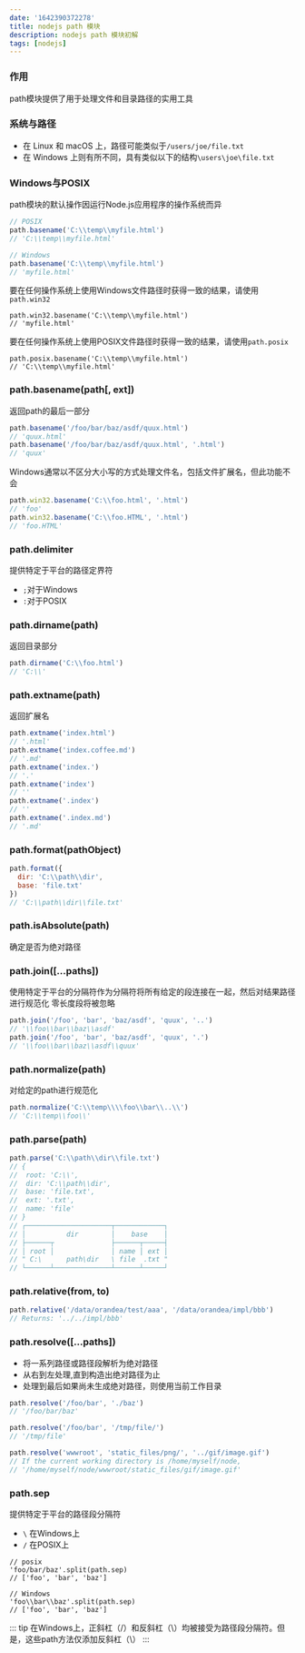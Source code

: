 ```yaml
---
date: '1642390372278'
title: nodejs path 模块
description: nodejs path 模块初解
tags: [nodejs]
---
```


### 作用
path模块提供了用于处理文件和目录路径的实用工具

### 系统与路径
 - 在 Linux 和 macOS 上，路径可能类似于`/users/joe/file.txt`  
 - 在 Windows 上则有所不同，具有类似以下的结构`\users\joe\file.txt`

### Windows与POSIX
path模块的默认操作因运行Node.js应用程序的操作系统而异
```javascript
// POSIX
path.basename('C:\\temp\\myfile.html')
// 'C:\\temp\\myfile.html'
```
```javascript
// Windows
path.basename('C:\\temp\\myfile.html')
// 'myfile.html'
```
要在任何操作系统上使用Windows文件路径时获得一致的结果，请使用`path.win32`
```
path.win32.basename('C:\\temp\\myfile.html')
// 'myfile.html'
```
要在任何操作系统上使用POSIX文件路径时获得一致的结果，请使用`path.posix`
```
path.posix.basename('C:\\temp\\myfile.html')
// 'C:\\temp\\myfile.html'
```
### path.basename(path[, ext])
返回path的最后一部分
```javascript
path.basename('/foo/bar/baz/asdf/quux.html')
// 'quux.html'
path.basename('/foo/bar/baz/asdf/quux.html', '.html')
// 'quux'
```
Windows通常以不区分大小写的方式处理文件名，包括文件扩展名，但此功能不会
```javascript
path.win32.basename('C:\\foo.html', '.html')
// 'foo'
path.win32.basename('C:\\foo.HTML', '.html')
// 'foo.HTML'
```
### path.delimiter
提供特定于平台的路径定界符
 - `;`对于Windows
 - `:`对于POSIX
### path.dirname(path)
返回目录部分
```javascript
path.dirname('C:\\foo.html')
// 'C:\\'
```
### path.extname(path)
返回扩展名
```javascript
path.extname('index.html')
// '.html'
path.extname('index.coffee.md')
// '.md'
path.extname('index.')
// '.'
path.extname('index')
// ''
path.extname('.index')
// ''
path.extname('.index.md')
// '.md'
```
### path.format(pathObject)
```javascript
path.format({
  dir: 'C:\\path\\dir',
  base: 'file.txt'
})
// 'C:\\path\\dir\\file.txt'
```
### path.isAbsolute(path)
确定是否为绝对路径
### path.join([...paths])
使用特定于平台的分隔符作为分隔符将所有给定的段连接在一起，然后对结果路径进行规范化
零长度段将被忽略
```javascript
path.join('/foo', 'bar', 'baz/asdf', 'quux', '..')
// '\\foo\\bar\\baz\\asdf'
path.join('/foo', 'bar', 'baz/asdf', 'quux', '.')
// '\\foo\\bar\\baz\\asdf\\quux'
```
### path.normalize(path)
对给定的path进行规范化
```javascript
path.normalize('C:\\temp\\\\foo\\bar\\..\\')
// 'C:\\temp\\foo\\'
```
### path.parse(path)
```javascript
path.parse('C:\\path\\dir\\file.txt')
// {
//  root: 'C:\\',
//  dir: 'C:\\path\\dir',
//  base: 'file.txt',
//  ext: '.txt',
//  name: 'file'
// }
// ┌─────────────────────┬────────────┐
// │          dir        │    base    │
// ├──────┬              ├──────┬─────┤
// │ root │              │ name │ ext │
// " C:\      path\dir   \ file  .txt "
// └──────┴──────────────┴──────┴─────┘
```
### path.relative(from, to)
```javascript
path.relative('/data/orandea/test/aaa', '/data/orandea/impl/bbb')
// Returns: '../../impl/bbb'
```
### path.resolve([...paths])
 - 将一系列路径或路径段解析为绝对路径
 - 从右到左处理,直到构造出绝对路径为止
 - 处理到最后如果尚未生成绝对路径，则使用当前工作目录
```javascript
path.resolve('/foo/bar', './baz')
// '/foo/bar/baz'

path.resolve('/foo/bar', '/tmp/file/')
// '/tmp/file'

path.resolve('wwwroot', 'static_files/png/', '../gif/image.gif')
// If the current working directory is /home/myself/node,
// '/home/myself/node/wwwroot/static_files/gif/image.gif'
```
### path.sep
提供特定于平台的路径段分隔符
 - `\` 在Windows上
 - `/` 在POSIX上
```
// posix
'foo/bar/baz'.split(path.sep)
// ['foo', 'bar', 'baz']

// Windows
'foo\\bar\\baz'.split(path.sep)
// ['foo', 'bar', 'baz']
```
::: tip
在Windows上，正斜杠（/）和反斜杠（\）均被接受为路径段分隔符。但是，这些path方法仅添加反斜杠（\）
:::
